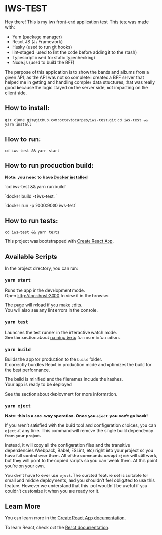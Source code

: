 # IWS-TEST

Hey there! This is my iws front-end application test!
This test was made with:

<ul>
  <li>Yarn (package manager)</li>
  <li>React JS (Js Framework)</li>
  <li>Husky (used to run git hooks)</li>
  <li>lint-staged (used to lint the code before adding it to the stash)</li>
  <li>Typescript (used for static typechecking)</li>
  <li>Node.js (used to build the BFF)</li>
</ul>

The purpose of this application is to show the bands and albums from a given API, as the API was not so complete i created a BFF server that helped me in getting and handling complex data structures, that was really good because the logic stayed on the server side, not impacting on the client side.

## How to install:

`git clone git@github.com:octaviocarpes/iws-test.git`
`cd iws-test && yarn install`

## How to run:

`cd iws-test && yarn start`

## How to run production build:

<strong>Note: you need to have <a href="https://www.docker.com/">Docker installed</a></strong>

<p>`cd iws-test && yarn run build`</p>
<p>`docker build -t iws-test .`</p>
<p>`docker run -p 9000:9000 iws-test`</p>

## How to run tests:

`cd iws-test && yarn tests`

This project was bootstrapped with [Create React App](https://github.com/facebook/create-react-app).

## Available Scripts

In the project directory, you can run:

### `yarn start`

Runs the app in the development mode.<br />
Open [http://localhost:3000](http://localhost:3000) to view it in the browser.

The page will reload if you make edits.<br />
You will also see any lint errors in the console.

### `yarn test`

Launches the test runner in the interactive watch mode.<br />
See the section about [running tests](https://facebook.github.io/create-react-app/docs/running-tests) for more information.

### `yarn build`

Builds the app for production to the `build` folder.<br />
It correctly bundles React in production mode and optimizes the build for the best performance.

The build is minified and the filenames include the hashes.<br />
Your app is ready to be deployed!

See the section about [deployment](https://facebook.github.io/create-react-app/docs/deployment) for more information.

### `yarn eject`

**Note: this is a one-way operation. Once you `eject`, you can’t go back!**

If you aren’t satisfied with the build tool and configuration choices, you can `eject` at any time. This command will remove the single build dependency from your project.

Instead, it will copy all the configuration files and the transitive dependencies (Webpack, Babel, ESLint, etc) right into your project so you have full control over them. All of the commands except `eject` will still work, but they will point to the copied scripts so you can tweak them. At this point you’re on your own.

You don’t have to ever use `eject`. The curated feature set is suitable for small and middle deployments, and you shouldn’t feel obligated to use this feature. However we understand that this tool wouldn’t be useful if you couldn’t customize it when you are ready for it.

## Learn More

You can learn more in the [Create React App documentation](https://facebook.github.io/create-react-app/docs/getting-started).

To learn React, check out the [React documentation](https://reactjs.org/).

